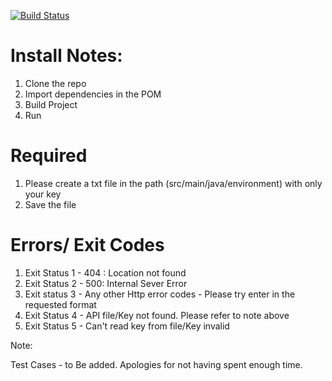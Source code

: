 [![Build Status](https://travis-ci.org/strum07/WeatherApp.svg?branch=master)](https://travis-ci.org/strum07/WeatherApp)



# Install Notes:

1. Clone the repo
2. Import dependencies in the POM
3. Build Project 
4. Run


# Required
1. Please create a txt file in the path (src/main/java/environment) with only your key
2. Save the file


# Errors/ Exit Codes
1. Exit Status 1 - 404 : Location not found 
2. Exit Status 2 - 500: Internal Sever Error 
3. Exit status 3 - Any other Http error codes - Please try enter in the requested format
4. Exit Status 4 - API file/Key not found. Please refer to note above
5. Exit Status 5 - Can't read key from file/Key invalid



Note:

Test Cases - to Be added. Apologies for not having spent enough time.